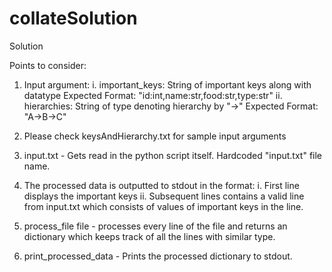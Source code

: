 # collateSolution
Solution

Points to consider:

1. Input argument:
    i. important_keys: String of important keys along with datatype
        Expected Format: "id:int,name:str,food:str,type:str"
    ii. hierarchies: String of type denoting hierarchy by  "->"
    Expected Format: "A->B->C"

2. Please check keysAndHierarchy.txt for sample input arguments

3. input.txt - Gets read in the python script itself. Hardcoded "input.txt" file name.

4. The processed data is outputted to stdout in the format:
    i. First line displays the important keys
    ii. Subsequent lines contains a valid line from input.txt which consists of values of important keys in the line.

5. process_file file - processes every line of the file and returns an dictionary which keeps track of all the lines with similar type. 

6. print_processed_data -  Prints the processed dictionary to stdout.